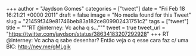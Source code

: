 
+++
author = "Jaydson Gomes"
categories = ["tweet"]
date = "Fri Feb 18 16:21:21 +0000 2011"
draft = false
image = "No media found for this Tweet"
slug = "21459f349e81746beb83a182ce809902431751c2"
tags = ["tweet"]
title = """RT @interney: Vc acha q s..."""
tweet = true
tweet_url = "https://twitter.com/jaydson/status/38634183207292928"
+++
RT @interney: Vc acha q sabe desenhar? Então veja o q esse cara faz c/ uma BIC: http://ney.me/gMLgik
